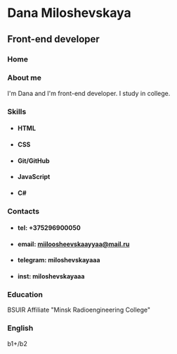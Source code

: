 # Dana Miloshevskaya
## Front-end developer

### Home

### About me
I'm Dana and I'm front-end developer. I study in college.

### Skills
* #### HTML
* #### CSS
* #### Git/GitHub
* #### JavaScript
* #### C#

### Contacts
* #### tel: +375296900050
* #### email: miiloosheevskaayyaa@mail.ru
* #### telegram: miloshevskayaaa
* #### inst: miloshevskayaaa

### Education
BSUIR Affiliate "Minsk Radioengineering College"

### English
b1+/b2

